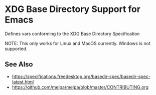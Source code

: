 # XDG Base Directory Support for Emacs

Defines vars conforming to the XDG Base Directory Specification

NOTE: This only works for Linux and MacOS currently. Windows is not supported.

## See Also

* https://specifications.freedesktop.org/basedir-spec/basedir-spec-latest.html
* https://github.com/melpa/melpa/blob/master/CONTRIBUTING.org
